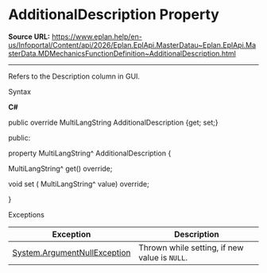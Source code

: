 # AdditionalDescription Property

**Source URL:** https://www.eplan.help/en-us/Infoportal/Content/api/2026/Eplan.EplApi.MasterDatau~Eplan.EplApi.MasterData.MDMechanicsFunctionDefinition~AdditionalDescription.html

---

Refers to the Description column in GUI.

Syntax

**C#**



public override MultiLangString AdditionalDescription {get; set;}

public:

property MultiLangString^ AdditionalDescription {

   MultiLangString^ get() override;

   void set (    MultiLangString^ value) override;

}


Exceptions

| Exception | Description |
| --- | --- |
| [System.ArgumentNullException](#) | Thrown while setting, if new value is `NULL`. |
